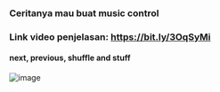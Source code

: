 ### Ceritanya mau buat music control  
### Link video penjelasan: https://bit.ly/3OqSyMi
#### next, previous, shuffle and stuff

![image](https://user-images.githubusercontent.com/98159404/203324832-c0e72e5f-6b3e-4cf5-82a9-56c8f6a89f16.png)
